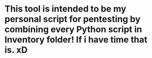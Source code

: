 <h1>This tool is intended to be my personal script for pentesting by combining every Python script in Inventory folder! If i have time that is. xD </h1>
